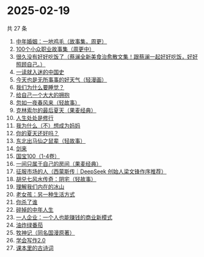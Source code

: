 # 2025-02-19

共 27 条

<!-- BEGIN WEREAD -->
<!-- 最后更新时间 2025-02-19 09:48:46 +0800 -->
1. [中年婚姻：一地鸡毛（故事集，周更）](https://weread.qq.com/web/bookDetail/8f932ed0813ab9aabg0154a8)
1. [100个小众职业故事集（周更中）](https://weread.qq.com/web/bookDetail/6d832b40813ab9a86g01102d)
1. [很久没有好好吃饭了（蔡澜全新美食治愈散文集！跟蔡澜一起好好吃饭，好好照顾自己。）](https://weread.qq.com/web/bookDetail/741329d0813ab9aacg0102d2)
1. [一读就入迷的中国史](https://weread.qq.com/web/bookDetail/35d32790813ab9a7cg01454c)
1. [今天也是无所事事的好天气（轻漫画）](https://weread.qq.com/web/bookDetail/74432860813ab9a88g014633)
1. [我们为什么要睡觉？](https://weread.qq.com/web/bookDetail/121323f0729ac578121ce6f)
1. [给自己一个大大的拥抱](https://weread.qq.com/web/bookDetail/93c32300813ab9a7cg017195)
1. [忽如一夜春风来（轻故事）](https://weread.qq.com/web/bookDetail/d5d32a90813ab9aa2g012441)
1. [克林索尔的最后夏天（果麦经典）](https://weread.qq.com/web/bookDetail/a2f32870716dd8fca2f03e8)
1. [人生处处是修行](https://weread.qq.com/web/bookDetail/00932850720799b2009c8cc)
1. [我为什么（不）想成为妈妈](https://weread.qq.com/web/bookDetail/1fd32ce0813ab99d7g014a4c)
1. [你的夏天还好吗？](https://weread.qq.com/web/bookDetail/74032050813ab774bg019291)
1. [东北出马仙之鼠辈（轻故事）](https://weread.qq.com/web/bookDetail/65632430813ab9a90g018e7c)
1. [剑来](https://weread.qq.com/web/bookDetail/8e5326b07153adcf8e53d42)
1. [国宝100（1-4卷）](https://weread.qq.com/web/bookDetail/79132ab0813ab70f5g0143c1)
1. [一间只属于自己的房间（果麦经典）](https://weread.qq.com/web/bookDetail/fdd327a07198e688fdd47f6)
1. [征服市场的人（西蒙斯传｜DeepSeek 创始人梁文锋作序推荐）](https://weread.qq.com/web/bookDetail/57d322107228916857ddb4f)
1. [胡兑七风水传奇：阴宅（轻故事）](https://weread.qq.com/web/bookDetail/a6432070813ab9a9eg011e01)
1. [理解我们内在的冰山](https://weread.qq.com/web/bookDetail/80132f80813ab99aeg019b95)
1. [老女孩：另一种生活方式](https://weread.qq.com/web/bookDetail/d0732300813ab9a6eg010956)
1. [你杀了谁](https://weread.qq.com/web/bookDetail/fdb32f80813ab9a47g0136aa)
1. [碎掉的中年人生](https://weread.qq.com/web/bookDetail/2f8324b0813ab99d6g017840)
1. [一人企业：一个人也能赚钱的商业新模式](https://weread.qq.com/web/bookDetail/af832260721a48a8af8d064)
1. [油炸绿番茄](https://weread.qq.com/web/bookDetail/a3e32780813ab99c2g015bf4)
1. [牧神记（同名国漫原著）](https://weread.qq.com/web/bookDetail/47632010712cab88476dfc2)
1. [学会写作2.0](https://weread.qq.com/web/bookDetail/88c32bc0813ab9a59g017fdb)
1. [课本里的古诗词](https://weread.qq.com/web/bookDetail/27332d1071a01a0127351ec)
<!-- END WEREAD -->